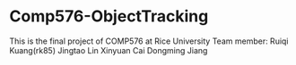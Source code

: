 # Comp576-ObjectTracking
This is the final project of COMP576 at Rice University
Team member:
Ruiqi Kuang(rk85)
Jingtao Lin
Xinyuan Cai
Dongming Jiang
